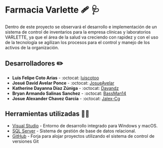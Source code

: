 # Farmacia Varlette :adhesive_bandage: :stethoscope:
Dentro de este proyecto se observará el desarrollo e implementación de un
sistema de control de inventarios para la empresa clínicas y laboratorios
VARLETTE, ya que el área de la salud va creciendo con rapidez y con el uso de
la tecnología se agilizan los procesos para el control y manejo de los activos de
la organización.

## Desarrolladores :pencil2:
* **Luis Felipe Coto Arias** - :octocat: [luiscotoo](https://github.com/luiscotoo)
* **Josué David Avelar Ponce** - :octocat: [JosueAvelar](https://github.com/JosueAvelar)
* **Katherine Dayanna Díaz Zúniga** - :octocat: [Dayandz](https://github.com/Dayandz)
* **Bryan Armando Salinas Sanchez** - :octocat: [BassMan14](https://github.com/BassMan14)
* **Josue Alexander Chavez Garcia** - :octocat: [Jalex-Cg](https://github.com/Jalex-Cg)

## Herramientas utilizadas :wrench::hammer:
* [Visual Studio](https://visualstudio.microsoft.com/es/) -  Entorno de desarrollo integrado para Windows y macOS.
* [SQL Server](https://learn.microsoft.com/es-es/sql/relational-databases/databases/databases?view=sql-server-ver16) -  Sistema de gestión de base de datos relacional.
* [GitHub](https://github.com) -  Forja para alojar proyectos utilizando el sistema de control de versiones Git
